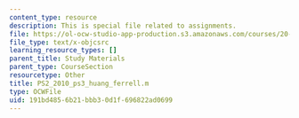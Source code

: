 ```yaml
---
content_type: resource
description: This is special file related to assignments.
file: https://ol-ocw-studio-app-production.s3.amazonaws.com/courses/20-320-analysis-of-biomolecular-and-cellular-systems-fall-2012/191bd4856b21bbb30d1f696822ad0699_PS2_2010_ps3_huang_ferrell.m
file_type: text/x-objcsrc
learning_resource_types: []
parent_title: Study Materials
parent_type: CourseSection
resourcetype: Other
title: PS2_2010_ps3_huang_ferrell.m
type: OCWFile
uid: 191bd485-6b21-bbb3-0d1f-696822ad0699
---
```


